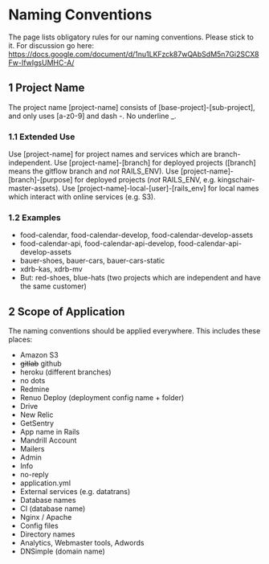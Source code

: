 # Naming Conventions

The page lists obligatory rules for our naming conventions. Please stick to it. For discussion go here: https://docs.google.com/document/d/1nu1LKFzck87wQAbSdM5n7Gi2SCX8Fw-IfwIgsUMHC-A/

## 1 Project Name

The project name [project-name] consists of [base-project]-[sub-project], and only uses [a-z0-9] and dash -. No underline _.

### 1.1 Extended Use

Use [project-name] for project names and services which are branch-independent.
Use [project-name]-[branch] for deployed projects ([branch] means the gitflow branch and *not* RAILS_ENV).
Use [project-name]-[branch]-[purpose] for deployed projects (*not* RAILS_ENV, e.g. kingschair-master-assets).
Use [project-name]-local-[user]-[rails_env] for local names which interact with online services (e.g. S3).

### 1.2 Examples

* food-calendar, food-calendar-develop, food-calendar-develop-assets
* food-calendar-api, food-calendar-api-develop, food-calendar-api-develop-assets
* bauer-shoes, bauer-cars, bauer-cars-static
* xdrb-kas, xdrb-mv
* But: red-shoes, blue-hats (two projects which are independent and have the same customer)

## 2 Scope of Application

The naming conventions should be applied everywhere. This includes these places:

* Amazon S3
* ~~gitlab~~ github
* heroku (different branches)
* no dots
* Redmine
* Renuo Deploy (deployment config name + folder)
* Drive
* New Relic
* GetSentry
* App name in Rails
* Mandrill Account
* Mailers
* Admin
* Info
* no-reply
* application.yml
* External services (e.g. datatrans)
* Database names
* CI (database name)
* Nginx / Apache
* Config files
* Directory names
* Analytics, Webmaster tools, Adwords
* DNSimple (domain name)
